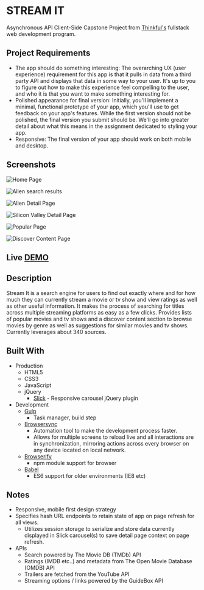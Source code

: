 # STREAM IT
Asynchronous API Client-Side Capstone Project from [Thinkful's](https://www.thinkful.com/) fullstack web development program. 

## Project Requirements
* The app should do something interesting: The overarching UX (user experience) requirement for this app is that it pulls in data from a third party API and displays that data in some way to your user. It's up to you to figure out how to make this experience feel compelling to the user, and who it is that you want to make something interesting for.
* Polished appearance for final version: Initially, you'll implement a minimal, functional prototype of your app, which you'll use to get feedback on your app's features. While the first version should not be polished, the final version you submit should be. We'll go into greater detail about what this means in the assignment dedicated to styling your app.
* Responsive: The final version of your app should work on both mobile and desktop.

## Screenshots
![Home Page](./working-screenshots/home-page-alien-search-compressor.png?raw=true "Home Page")

![Alien search results](./working-screenshots/alien-query-compressor.png?raw=true "Alien search results")

![Alien Detail Page](./working-screenshots/alien-detail-page-with-similar-carousel-compressor.png?raw=true "Alien Detial Page")

![Silicon Valley Detail Page](./working-screenshots/silicon-valley-detail-page-compressor.png?raw=true "Silicon Valley Detial Page")

![Popular Page](./working-screenshots/popular-movies-compressor.png?raw=true "Popular Page")

![Discover Content Page](./working-screenshots/discover-content-compressor.png?raw=true "Discover Content Page")

## Live [DEMO](https://schmerb.github.io/stream-it/)

## Description
Stream It is a search engine for users to find out exactly where and for how much they can currently stream a movie or tv show and view ratings as well as other useful information. It makes the process of searching for titles across multiple streaming platforms as easy as a few clicks. Provides lists of popular movies and tv shows and a discover content section to browse movies by genre as well as suggestions for similar movies and tv shows. Currently leverages about 340 sources.

## Built With
* Production
  * HTML5 
  * CSS3
  * JavaScript
  * jQuery
    * [Slick](http://kenwheeler.github.io/slick/) - Responsive carousel jQuery plugin
* Development
  * [Gulp](https://gulpjs.com/)
    * Task manager, build step
  * [Browsersync](https://www.browsersync.io/)
    * Automation tool to make the development process faster. 
    * Allows for multiple screens to reload live and all interactions are in synchronization, mirroring actions across every browser on any device located on local network.
  * [Browserify](http://browserify.org/)
    * npm module support for browser
  * [Babel](https://babeljs.io/) 
    * ES6 support for older environments (IE8 etc)

## Notes
* Responsive, mobile first design strategy 
* Specifies hash URL endpoints to retain state of app on page refresh for all views.
  * Utilizes session storage to serialize and store data currently displayed in Slick carousel(s) to save detail page context on page refresh.
* APIs
  * Search powered by The Movie DB (TMDb) API
  * Ratings (IMDB etc..) and metadata from The Open Movie Database (OMDB) API
  * Trailers are fetched from the YouTube API
  * Streaming options / links powered by the GuideBox API
 
